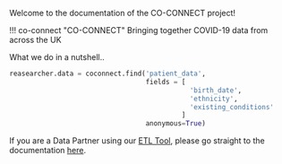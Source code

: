 Welcome to the documentation of the CO-CONNECT project!

!!! co-connect "CO-CONNECT"
    Bringing together COVID-19 data from across the UK

What we do in a nutshell..
```python
reasearcher.data = coconnect.find('patient_data',
                                  fields = [
                                             'birth_date',
                                             'ethnicity',
                                             'existing_conditions'
                                           ]
                                  anonymous=True)
```

If you are a Data Partner using our [ETL Tool](https://github.com/CO-CONNECT/co-connect-tools), please go straight to the documentation [here](/CoConnectTools/About/).

